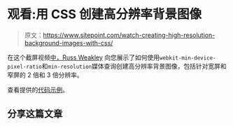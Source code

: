 # 观看:用 CSS 创建高分辨率背景图像

> 原文：<https://www.sitepoint.com/watch-creating-high-resolution-background-images-with-css/>

在这个截屏视频[中，Russ Weakley](https://www.sitepoint.com/author/russweakley/) 向您展示了如何使用`webkit-min-device-pixel-ratio`和`min-resolution`媒体查询创建高分辨率背景图像，包括针对宽屏和窄屏的 2 倍和 3 倍分辨率。

查看提供的[代码示例](https://github.com/learnable-content/highres)。

## 分享这篇文章
